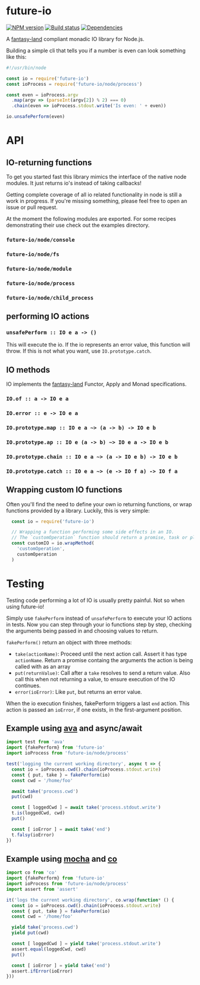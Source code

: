 # future-io
[![NPM version](http://img.shields.io/npm/v/future-io.svg?style=flat-square)](https://www.npmjs.com/package/future-io)
[![Build status](http://img.shields.io/travis/futurize/future-io/master.svg?style=flat-square)](https://travis-ci.org/futurize/future-io)
[![Dependencies](https://img.shields.io/david/futurize/future-io.svg?style=flat-square)](https://david-dm.org/futurize/future-io)

A [fantasy-land](https://github.com/fantasyland/fantasy-land) compliant monadic IO library for Node.js.

Building a simple cli that tells you if a number is even can look something like this:

```js
#!/usr/bin/node

const io = require('future-io')
const ioProcess = require('future-io/node/process')

const even = ioProcess.argv
  .map(argv => (parseInt(argv[2]) % 2) === 0)
  .chain(even => ioProcess.stdout.write('Is even: ' + even))

io.unsafePerform(even)
```

# API

## IO-returning functions
To get you started fast this library mimics the interface of the native node modules.
It just returns io's instead of taking callbacks!

Getting complete coverage of all io related functionality in node is still a work in progress.
If you're missing something, please feel free to open an issue or pull request.

At the moment the following modules are exported.
For some recipes demonstrating their use check out the examples directory.

### `future-io/node/console`

### `future-io/node/fs`

### `future-io/node/module`

### `future-io/node/process`

### `future-io/node/child_process`

## performing IO actions

### `unsafePerform :: IO e a -> ()`
This will execute the io.
If the io represents an error value, this function will throw.
If this is not what you want, use `IO.prototype.catch`.

## IO methods
IO implements the [fantasy-land](https://github.com/fantasyland/fantasy-land) Functor, Apply and Monad specifications.

### `IO.of :: a -> IO e a`

### `IO.error :: e -> IO e a`

### `IO.prototype.map :: IO e a ~> (a -> b) -> IO e b`

### `IO.prototype.ap :: IO e (a -> b) ~> IO e a -> IO e b`

### `IO.prototype.chain :: IO e a ~> (a -> IO e b) -> IO e b`

### `IO.prototype.catch :: IO e a ~> (e -> IO f a) -> IO f a`

## Wrapping custom IO functions
Often you'll find the need to define your own io returning functions, or wrap functions provided by a library.
Luckily, this is very simple:

```js
  const io = require('future-io')

  // Wrapping a function performing some side effects in an IO.
  // The `customOperation` function should return a promise, task or plan value.
  const customIO = io.wrapMethod(
    'customOperation',
    customOperation
  )
```

# Testing
Testing code performing a lot of IO is usually pretty painful.
Not so when using future-io!

Simply use `fakePerform` instead of `unsafePerform` to execute your IO actions in tests.
Now you can step through your io functions step by step,
checking the arguments being passed in and choosing values to return.

`fakePerform()` return an object with three methods:
- `take(actionName)`: Proceed until the next action call.
  Assert it has type `actionName`.
  Return a promise containg the arguments the action is being called with as an array
- `put(returnValue)`: Call after a `take` resolves to send a return value.
  Also call this when not returning a value, to ensure execution of the IO continues.
- `error(ioError)`: Like `put`, but returns an error value.

When the io execution finishes, fakePerform triggers a last `end` action.
This action is passed an `ioError`, if one exists, in the first-argument position.


## Example using [ava](https://github.com/sindresorhus/ava) and async/await
```js
import test from 'ava'
import {fakePerform} from 'future-io'
import ioProcess from 'future-io/node/process'

test('logging the current working directory', async t => {
  const io = ioProcess.cwd().chain(ioProcess.stdout.write)
  const { put, take } = fakePerform(io)
  const cwd = '/home/foo'

  await take('process.cwd')
  put(cwd)

  const [ loggedCwd ] = await take('process.stdout.write')
  t.is(loggedCwd, cwd)
  put()

  const [ ioError ] = await take('end')
  t.falsy(ioError)
})
```

## Example using [mocha](https://github.com/sindresorhus/ava) and [co](https://github.com/tj/co)
```js
import co from 'co'
import {fakePerform} from 'future-io'
import ioProcess from 'future-io/node/process'
import assert from 'assert'

it('logs the current working directory', co.wrap(function* () {
  const io = ioProcess.cwd().chain(ioProcess.stdout.write)
  const { put, take } = fakePerform(io)
  const cwd = '/home/foo'

  yield take('process.cwd')
  yield put(cwd)

  const [ loggedCwd ] = yield take('process.stdout.write')
  assert.equal(loggedCwd, cwd)
  put()

  const [ ioError ] = yield take('end')
  assert.ifError(ioError)
}))
```
